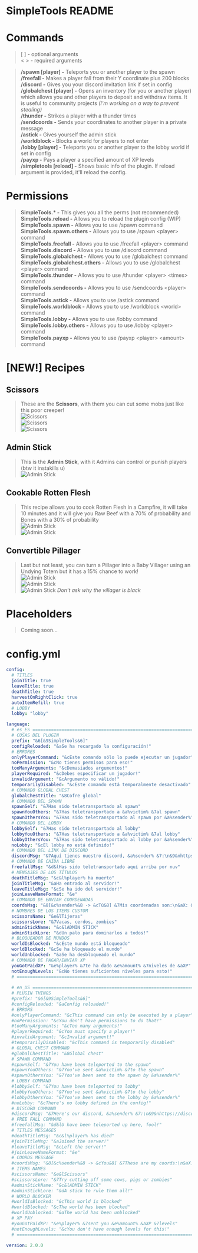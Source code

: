 # SimpleTools README

# Commands
> [ ] - optional arguments<br>
> < > - required arguments<br>

> **/spawn [player] -** Teleports you or another player to the spawn<br>
> **/freefall <player> -** Makes a player fall from their Y coordinate plus 200 blocks<br>
> **/discord -** Gives you your discord invitation link if set in config<br>
> **/globalchest [player] -** Opens an inventory (for you or another player) which allows you and other players to deposit and withdraw items. It is useful to community projects _(I'm working on a way to prevent stealing)_<br>
> **/thunder <player> <times> -** Strikes a player with a thunder <times> times<br>
> **/sendcoords <player> -** Sends your coordinates to another player in a private message<br>
> **/astick -** Gives yourself the admin stick<br>
> **/worldblock <world> -** Blocks a world for players to not enter<br>
> **/lobby [player] -** Teleports you or another player to the lobby world if set in config<br>
> **/payxp <player> <amount> -** Pays a player a specified amount of XP levels<br>
> **/simpletools [reload] -** Shows basic info of the plugin. If reload argument is provided, it'll reload the config.<br>

# Permissions
> **SimpleTools.&#42; -** This gives you all the perms (not recommended)<br>
> **SimpleTools.reload -** Allows you to reload the plugin config (WIP) <br>
> **SimpleTools.spawn -** Allows you to use /spawn command<br>
> **SimpleTools.spawn.others -** Allows you to use /spawn &lt;player&gt; command<br>
> **SimpleTools.freefall -** Allows you to use /freefall &lt;player&gt; command<br>
> **SimpleTools.discord -** Allows you to use /discord command<br>
> **SimpleTools.globalchest -** Allows you to use /globalchest command<br>
> **SimpleTools.globalchest.others -** Allows you to use /globalchest &lt;player&gt; command<br>
> **SimpleTools.thunder -** Allows you to use /thunder &lt;player&gt; &lt;times&gt; command<br>
> **SimpleTools.sendcoords -** Allows you to use /sendcoords &lt;player&gt; command<br>
> **SimpleTools.astick -** Allows you to use /astick command<br>
> **SimpleTools.worldblock -** Allows you to use /worldblock &lt;world&gt; command<br>
> **SimpleTools.lobby -** Allows you to use /lobby command<br>
> **SimpleTools.lobby.others -** Allows you to use /lobby &lt;player&gt; command<br>
> **SimpleTools.payxp -** Allows you to use /payxp &lt;player&gt; &lt;amount&gt; command<br>

# [NEW!] Recipes

## Scissors
> These are the **Scissors**, with them you can cut some mobs just like this poor creeper!<br>
> ![Scissors](https://exmaster.es/assets/images/minecraft/scissorsRecipe.png)<br>
> ![Scissors](https://exmaster.es/assets/images/minecraft/creeperScissors1.png)<br>
> ![Scissors](https://exmaster.es/assets/images/minecraft/creeperScissors2.png)<br>

## Admin Stick
> This is the **Admin Stick**, with it Admins can control or punish players (btw it instakills u)<br>
> ![Admin Stick](https://exmaster.es/assets/images/minecraft/adminStickRecipe.png)

## Cookable Rotten Flesh
> This recipe allows you to cook Rotten Flesh in a Campfire, it will take 10 minutes and it will give you Raw Beef with a 70% of probability and Bones with a 30% of probability<br>
> ![Admin Stick](https://exmaster.es/assets/images/minecraft/rottenFleshRecipe1.png)<br>
> ![Admin Stick](https://exmaster.es/assets/images/minecraft/rottenFleshRecipe2.png)

## Convertible Pillager 
> Last but not least, you can turn a Pillager into a Baby Villager using an Undying Totem but it has a 15% chance to work!<br>
> ![Admin Stick](https://exmaster.es/assets/images/minecraft/pillagerTotem1.png)<br>
> ![Admin Stick](https://exmaster.es/assets/images/minecraft/pillagerTotem2.png)<br>
> ![Admin Stick](https://exmaster.es/assets/images/minecraft/pillagerTotem3.png) _Don't ask why the villager is black_


# Placeholders
> Coming soon...

# config.yml
```YAML
config:
  # TITLES
  joinTitle: true
  leaveTitle: true 
  deathTitle: true
  harvestOnRightClick: true
  autoItemRefill: true
  # LOBBY
  lobby: "lobby"

language:
  # es_ES ============================================================================================================
  # COSAS DEL PLUGIN
  prefix: "&6[&9SimpleTools&6]"
  configReloaded: "&aSe ha recargado la configuración!"
  # ERRORES
  onlyPlayerCommand: "&cEste comando sólo lo puede ejecutar un jugador"
  noPermission: "&cNo tienes permisos para eso!"
  tooManyArguments: "&cDemasiados argumentos!"
  playerRequired: "&cDebes especificar un jugador!"
  invalidArgument: "&cArgumento no válido!"
  temporarilyDisabled: "&cEste comando está temporalmente desactivado"
  # COMANDO GLOBAL CHEST
  globalChestTitle: "&8Cofre global"
  # COMANDO DEL SPAWN
  spawnSelf: "&7Has sido teletransportado al spawn"
  spawnYouOthers: "&7Has teletransportado a &a%victim% &7al spawn"
  spawnOthersYou: "&7Has sido teletransportado al spawn por &a%sender%"
  # COMANDO DEL LOBBY
  lobbySelf: "&7Has sido teletransportado al lobby"
  lobbyYouOthers: "&7Has teletransportado a &a%victim% &7al lobby"
  lobbyOthersYou: "&7Has sido teletransportado al lobby por &a%sender%"
  noLobby: "&cEl lobby no está definido!"
  # COMANDO DEL LINK DE DISCORD
  discordMsg: "&7Aquí tienes nuestro discord, &a%sender% &7:\n&9&nhttps://discord.gg/HHtQ8wU2TK"
  # COMANDO DE CAÍDA LIBRE
  freefallMsg: "&d&lHas sido teletransportado aquí arriba por nuv"
  # MENSAJES DE LOS TÍTULOS
  deathTitleMsg: "&c&l%player% ha muerto"
  joinTitleMsg: "&aHa entrado al servidor!"
  leaveTitleMsg: "&cSe ha ido del servidor!"
  joinLeaveNameFormat: "&e"
  # COMANDO DE ENVIAR COORDENADAS
  coordsMsg: "&8[&c%sender%&8 -> &cTú&8] &7Mis coordenadas son:\n&aX: &7%x%\n&aY: &7%y%\n&aZ: &7%z%"
  # NOMBRES DE LOS ITEMS CUSTOM
  scissorsName: "&e&lTijeras"
  scissorsLore: "&7Vacas, cerdos, zombies"
  adminStickName: "&c&lADMIN STICK"
  adminStickLore: "&dUn palo para dominarlos a todos!"
  # BLOQUEADOR DE MUNDOS
  worldIsBlocked: "&cEste mundo está bloqueado"
  worldBlocked: "&cSe ha bloqueado el mundo"
  worldUnblocked: "&aSe ha desbloqueado el mundo"
  # COMANDO DE PAGAR/ENVIAR XP
  youGotPaidXP: "&e%player% &7te ha dado &e%amount% &7niveles de &aXP"
  notEnoughLevels: "&cNo tienes suficientes niveles para esto!"
  # ==================================================================================================================
  
  # en_US ============================================================================================================
  # PLUGIN THINGS
  #prefix: "&6[&9SimpleTools&6]"
  #configReloaded: "&aConfig reloaded!"
  # ERRORS
  #onlyPlayerCommand: "&cThis command can only be executed by a player"
  #noPermission: "&cYou don't have permissions to do that!"
  #tooManyArguments: "&cToo many arguments!"
  #playerRequired: "&cYou must specify a player!"
  #invalidArgument: "&cInvalid argument!"
  #temporarilyDisabled: "&cThis command is temporarily disabled"
  # GLOBAL CHEST COMMAND
  #globalChestTitle: "&8Global chest"
  # SPAWN COMMAND
  #spawnSelf: "&7You have been teleported to the spawn"
  #spawnYouOthers: "&7You've sent &a%victim% &7to the spawn"
  #spawnOthersYou: "&7You've been sent to the spawn by &a%sender%"
  # LOBBY COMMAND
  #lobbySelf: "&7You have been teleported to lobby"
  #lobbyYouOthers: "&7You've sent &a%victim% &7to the lobby"
  #lobbyOthersYou: "&7You've been sent to the lobby by &a%sender%"
  #noLobby: "&cThere's no lobby defined in the config!"
  # DISCORD COMMAND
  #discordMsg: "&7Here's our discord, &a%sender% &7:\n&9&nhttps://discord.gg/HHtQ8wU2TK"
  # FREE FALL COMMAND
  #freefallMsg: "&d&lU have been teleported up here, fool!"
  # TITLES MESSAGES
  #deathTitleMsg: "&c&l%player% has died"
  #joinTitleMsg: "&aJoined the server!"
  #leaveTitleMsg: "&cLeft the server!"
  #joinLeaveNameFormat: "&e"
  # COORDS MESSAGE
  #coordsMsg: "&8[&c%sender%&8 -> &cYou&8] &7These are my coords:\n&aX: &7%x%\n&aY: &7%y%\n&aZ: &7%z%"
  # ITEMS NAMES
  #scissorsName: "&e&lScissors"
  #scissorsLore: "&7Try cutting off some cows, pigs or zombies"
  #adminStickName: "&c&lADMIN STICK"
  #adminStickLore: "&dA stick to rule them all!"
  # WORLD BLOCKER
  #worldIsBlocked: "&cThis world is blocked"
  #worldBlocked: "&cThe world has been blocked"
  #worldUnblocked: "&aThe world has been unblocked"
  # XP PAY
  #youGotPaidXP: "&e%player% &7sent you &e%amount% &aXP &7levels"
  #notEnoughLevels: "&cYou don't have enough levels for this!"
  # ==================================================================================================================

version: 2.0.0
```
